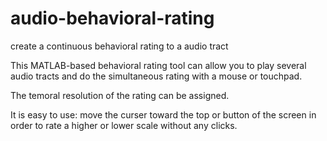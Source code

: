# audio-behavioral-rating
create a continuous behavioral rating to a audio tract

This MATLAB-based behavioral rating tool can allow you to play several audio tracts and do the simultaneous rating with a mouse or touchpad.

The temoral resolution of the rating can be assigned.

It is easy to use: move the curser toward the top or button of the screen in order to rate a higher or lower scale without any clicks.
